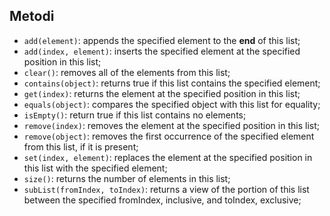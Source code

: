## Metodi
* ```add(element)```: appends the specified element to the **end** of this list;
* ```add(index, element)```: inserts the specified element at the specified position in this list;
* ```clear()```: removes all of the elements from this list;
* ```contains(object)```: returns true if this list contains the specified element;
* ```get(index)```: returns the element at the specified position in this list;
* ```equals(object)```: compares the specified object with this list for equality;
* ```isEmpty()```: return true if this list contains no elements;
* ```remove(index)```: removes the element at the specified position in this list;
* ```remove(object)```: removes the first occurrence of the specified element from this list, if it is present;
* ```set(index, element)```: replaces the element at the specified position in this list with the specified element;
* ```size()```: returns the number of elements in this list;
* ```subList(fromIndex, toIndex)```: returns a view of the portion of this list between the specified fromIndex, inclusive, and toIndex, exclusive;